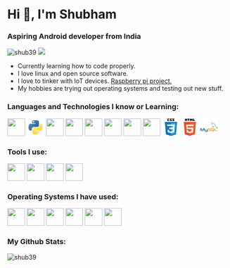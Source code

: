 <h1 align="left">Hi 👋, I'm Shubham</h1>
<h3 align="left">Aspiring Android developer from India</h3>

<p align="left">
<img src="https://komarev.com/ghpvc/?username=shub39&label=Profile%20views&color=0e75b6&style=for-the-badge" alt="shub39" />
<a href="mailto:cptnshubham39@gmail.com">
<img src="https://img.shields.io/badge/Email-D14836?style=for-the-badge&logo=Gmail&logoColor=white"/>
</a>
</p>

- Currently learning how to code properly.
- I love linux and open source software.
- I love to tinker with IoT devices. <a href="https://github.com/shub39/fingerprint_attendance"> Raspberry pi project. </a>
- My hobbies are trying out operating systems and testing out new stuff.

<h3 align="left">Languages and Technologies I know or Learning:</h3>
<p align="left"> 
  
  <a href="https://www.linux.org/" target="_blank" rel="noreferrer"><img src="https://cdn.jsdelivr.net/gh/devicons/devicon@latest/icons/linux/linux-original.svg" width="40" height="40"/></a>  <a href="https://www.python.org" target="_blank" rel="noreferrer"><img src="https://raw.githubusercontent.com/devicons/devicon/master/icons/python/python-original.svg" alt="python" width="40" height="40"/></a> <a href="https://cplusplus.com/" target="_blank" rel="noreferrer"><img src="https://cdn.jsdelivr.net/gh/devicons/devicon@latest/icons/cplusplus/cplusplus-original.svg" width="40" height="40"/></a> <a href="https://www.cprogramming.com/" target="_blank" rel="noreferrer"><img src="https://cdn.jsdelivr.net/gh/devicons/devicon@latest/icons/c/c-original.svg" width="40" height="40"/></a> <a href="https://www.gnu.org/software/bash/" target="_blank" rel="noreferrer"><img src="https://cdn.jsdelivr.net/gh/devicons/devicon@latest/icons/bash/bash-original.svg" width="40" height="40"/></a> <a href="https://ohmyz.sh/" target="_blank" rel="noreferrer"><img src="https://cdn.jsdelivr.net/gh/devicons/devicon@latest/icons/ohmyzsh/ohmyzsh-original.svg" width="40" height="40"/></a> <a href="https://kotlinlang.org/" target="_blank" rel="noreferrer"><img src="https://cdn.jsdelivr.net/gh/devicons/devicon@latest/icons/kotlin/kotlin-original.svg" width="40" height="40"/></a> <a href="https://www.raspberrypi.com/" target="_blank" rel="noreferrer"><img src="https://cdn.jsdelivr.net/gh/devicons/devicon@latest/icons/raspberrypi/raspberrypi-original.svg" width="40" height="40"/></a> <a href="https://www.w3schools.com/css/" target="_blank" rel="noreferrer"><img src="https://raw.githubusercontent.com/devicons/devicon/master/icons/css3/css3-original-wordmark.svg" alt="css3" width="40" height="40"/></a> <a href="https://www.w3.org/html/" target="_blank" rel="noreferrer"><img src="https://raw.githubusercontent.com/devicons/devicon/master/icons/html5/html5-original-wordmark.svg" alt="html5" width="40" height="40"/></a> <a href="https://www.mysql.com/" target="_blank" rel="noreferrer"><img src="https://raw.githubusercontent.com/devicons/devicon/master/icons/mysql/mysql-original-wordmark.svg" alt="mysql" width="40" height="40"/></a>
  
</p>

<h3 align="left">Tools I use:</h3>
<p align="left"> 
    <a href="https://neovim.io/"><img src="https://cdn.jsdelivr.net/gh/devicons/devicon@latest/icons/neovim/neovim-original.svg" width="40" height="40"/></a>
    <a href="https://www.vim.org/"><img src="https://cdn.jsdelivr.net/gh/devicons/devicon@latest/icons/vim/vim-original.svg" width="40" height="40"/></a>
    <a href="https://code.visualstudio.com/"><img src="https://cdn.jsdelivr.net/gh/devicons/devicon@latest/icons/vscode/vscode-original.svg" width="40" height="40"/></a>
    <a href="https://developer.android.com/studio"><img src="https://cdn.jsdelivr.net/gh/devicons/devicon@latest/icons/androidstudio/androidstudio-original.svg" width="40" height="40"/></a>
</p>

<h3 align="left">Operating Systems I have used:</h3>
<p align="left"> 
    <a href="https://www.debian.org/"><img src="https://cdn.jsdelivr.net/gh/devicons/devicon@latest/icons/debian/debian-original.svg"  width="40" height="40"/></a>
    <a href="https://fedoraproject.org/"><img src="https://cdn.jsdelivr.net/gh/devicons/devicon@latest/icons/fedora/fedora-original.svg"  width="40" height="40"/></a>
    <a href="https://www.redhat.com/en/technologies/linux-platforms/enterprise-linux"><img src="https://cdn.jsdelivr.net/gh/devicons/devicon@latest/icons/redhat/redhat-original.svg"  width="40" height="40"/></a>
    <a href="https://archlinux.org/"><img src="https://cdn.jsdelivr.net/gh/devicons/devicon@latest/icons/archlinux/archlinux-original.svg"  width="40" height="40"/></a>
    <a href="https://knowyourmeme.com/memes/michaelsoft-binbows"><img src="https://cdn.jsdelivr.net/gh/devicons/devicon@latest/icons/windows11/windows11-original.svg"  width="40" height="40"/></a>
    <a href="https://ubuntu.com/download"><img src="https://cdn.jsdelivr.net/gh/devicons/devicon@latest/icons/ubuntu/ubuntu-original.svg"  width="40" height="40"/></a>
</p>


<h3 align="left">My Github Stats:</h3>
<p align="left">  
<img src="https://github-readme-stats.vercel.app/api/top-langs?username=shub39&show_icons=true&theme=dark&locale=en&layout=compact" alt="shub39" />   
</p>
